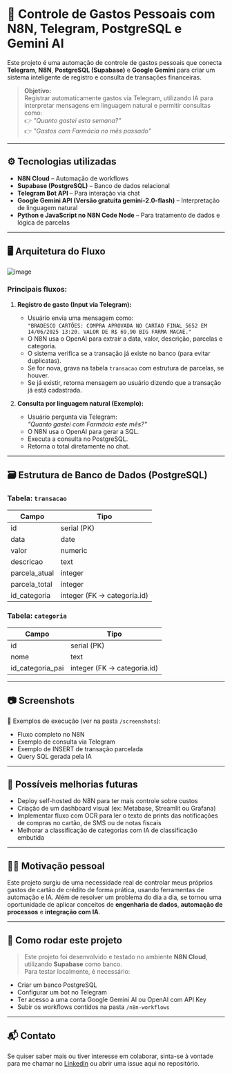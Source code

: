 # 📲 Controle de Gastos Pessoais com N8N, Telegram, PostgreSQL e Gemini AI

Este projeto é uma automação de controle de gastos pessoais que conecta **Telegram**, **N8N**, **PostgreSQL (Supabase)** e **Google Gemini** para criar um sistema inteligente de registro e consulta de transações financeiras.

> **Objetivo:**  
Registrar automaticamente gastos via Telegram, utilizando IA para interpretar mensagens em linguagem natural e permitir consultas como:  
👉 *"Quanto gastei esta semana?"*  
👉 *"Gastos com Farmácia no mês passado"*  

---

## ⚙️ Tecnologias utilizadas

- **N8N Cloud** – Automação de workflows
- **Supabase (PostgreSQL)** – Banco de dados relacional
- **Telegram Bot API** – Para interação via chat
- **Google Gemini API (Versão gratuita gemini-2.0-flash)** – Interpretação de linguagem natural
- **Python e JavaScript no N8N Code Node** – Para tratamento de dados e lógica de parcelas

---

## 🖥️ Arquitetura do Fluxo

![image](https://github.com/user-attachments/assets/ec9f60ba-6b86-4d63-b50b-a79a31fd1d94)

### Principais fluxos:

1. **Registro de gasto (Input via Telegram):**
   - Usuário envia uma mensagem como:  
     `"BRADESCO CARTÕES: COMPRA APROVADA NO CARTAO FINAL 5652 EM 14/06/2025 13:20. VALOR DE R$ 69,90 BIG FARMA MACAÉ."`
   - O N8N usa o OpenAI para extrair a data, valor, descrição, parcelas e categoria.
   - O sistema verifica se a transação já existe no banco (para evitar duplicatas).
   - Se for nova, grava na tabela `transacao` com estrutura de parcelas, se houver.
   - Se já existir, retorna mensagem ao usuário dizendo que a transação já está cadastrada.

2. **Consulta por linguagem natural (Exemplo):**
   - Usuário pergunta via Telegram:  
     *"Quanto gastei com Farmácia este mês?"*
   - O N8N usa o OpenAI para gerar a SQL.
   - Executa a consulta no PostgreSQL.
   - Retorna o total diretamente no chat.

---

## 🗃️ Estrutura de Banco de Dados (PostgreSQL)

### Tabela: `transacao`

| Campo | Tipo |
|---|---|
| id | serial (PK) |
| data | date |
| valor | numeric |
| descricao | text |
| parcela_atual | integer |
| parcela_total | integer |
| id_categoria | integer (FK → categoria.id) |

### Tabela: `categoria`

| Campo | Tipo |
|---|---|
| id | serial (PK) |
| nome | text |
| id_categoria_pai | integer (FK → categoria.id) |

---

## 📷 Screenshots

📌 Exemplos de execução (ver na pasta `/screenshots`):

- Fluxo completo no N8N
- Exemplo de consulta via Telegram
- Exemplo de INSERT de transação parcelada
- Query SQL gerada pela IA

---

## 🚀 Possíveis melhorias futuras

- Deploy self-hosted do N8N para ter mais controle sobre custos
- Criação de um dashboard visual (ex: Metabase, Streamlit ou Grafana)
- Implementar fluxo com OCR para ler o texto de prints das notificações de compras no cartão, de SMS ou de notas fiscais
- Melhorar a classificação de categorias com IA de classificação embutida

---

## 💸💸 Motivação pessoal

Este projeto surgiu de uma necessidade real de controlar meus próprios gastos de cartão de crédito de forma prática, usando ferramentas de automação e IA. Além de resolver um problema do dia a dia, se tornou uma oportunidade de aplicar conceitos de **engenharia de dados**, **automação de processos** e **integração com IA**.

---

## 📌 Como rodar este projeto

> Este projeto foi desenvolvido e testado no ambiente **N8N Cloud**, utilizando **Supabase** como banco.  
> Para testar localmente, é necessário:

- Criar um banco PostgreSQL
- Configurar um bot no Telegram
- Ter acesso a uma conta Google Gemini AI ou OpenAI com API Key
- Subir os workflows contidos na pasta `/n8n-workflows`

---

## 📬 Contato

Se quiser saber mais ou tiver interesse em colaborar, sinta-se à vontade para me chamar no [LinkedIn](https://www.linkedin.com/in/jeffersoncoriolano/) ou abrir uma issue aqui no repositório.

